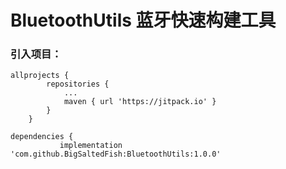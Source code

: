 # BluetoothUtils 蓝牙快速构建工具
 ### 引入项目：
```
allprojects {
		repositories {
			...
			maven { url 'https://jitpack.io' }
		}
	}
 ```
 ```
 dependencies {
	        implementation 'com.github.BigSaltedFish:BluetoothUtils:1.0.0'
